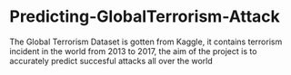 # Predicting-GlobalTerrorism-Attack
The Global Terrorism Dataset is gotten from Kaggle, it contains terrorism incident in the world from 2013 to 2017, 
the aim of the project is to accurately predict succesful attacks all over the world  
